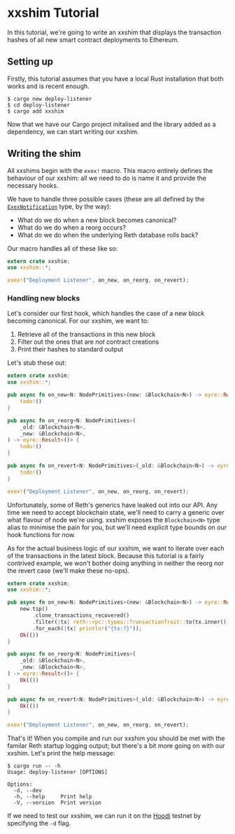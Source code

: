 # xxshim Tutorial #

In this tutorial, we're going to write an xxshim that displays the transaction hashes of all new smart contract deployments to Ethereum.

## Setting up ##

Firstly, this tutorial assumes that you have a local Rust installation that both works and is recent enough.

```
$ cargo new deploy-listener
$ cd deploy-listener
$ cargo add xxshim
```

Now that we have our Cargo project initalised and the library added as a dependency, we can start writing our xxshim.

## Writing the shim ##

All xxshims begin with the `exex!` macro. This macro entirely defines the behaviour of our xxshim: all we need to do is name it and provide the necessary hooks.

We have to handle three possible cases (these are all defined by the [`ExexNotification`](https://reth.rs/docs/reth_exex/enum.ExExNotification.html) type, by the way):

 - What do we do when a new block becomes canonical?
 - What do we do when a reorg occurs?
 - What do we do when the underlying Reth database rolls back?

Our macro handles all of these like so:

```rust
extern crate xxshim;
use xxshim::*;

exex!("Deployment Listener", on_new, on_reorg, on_revert);
```

### Handling new blocks ###

Let's consider our first hook, which handles the case of a new block becoming canonical. For our xxshim, we want to:

 1. Retrieve all of the transactions in this new block
 2. Filter out the ones that are *not* contract creations
 3. Print their hashes to standard output

Let's stub these out:

```rust
extern crate xxshim;
use xxshim::*;

pub async fn on_new<N: NodePrimitives>(new: &Blockchain<N>) -> eyre::Result<()> {
    todo!()
}

pub async fn on_reorg<N: NodePrimitives>(
    _old: &Blockchain<N>,
    _new: &Blockchain<N>,
) -> eyre::Result<()> {
    todo!()
}

pub async fn on_revert<N: NodePrimitives>(_old: &Blockchain<N>) -> eyre::Result<()> {
    todo!()
}

exex!("Deployment Listener", on_new, on_reorg, on_revert);
```

Unfortunately, some of Reth's generics have leaked out into our API. Any time we need to accept blockchain state, we'll need to carry a generic over what flavour of node we're using. xxshim exposes the `Blockchain<N>` type alias to minimise the pain for you, but we'll need explicit type bounds on our hook functions for now.

As for the actual business logic of our xxshim, we want to iterate over each of the transactions in the latest block. Because this tutorial is a fairly contrived example, we won't bother doing anything in neither the reorg nor the revert case (we'll make these no-ops).

```rust
extern crate xxshim;
use xxshim::*;

pub async fn on_new<N: NodePrimitives>(new: &Blockchain<N>) -> eyre::Result<()> {
    new.tip()
        .clone_transactions_recovered()
        .filter(|tx| reth::rpc::types::TransactionTrait::to(tx.inner()).is_none())
        .for_each(|tx| println!("{tx:?}"));
    Ok(())
}

pub async fn on_reorg<N: NodePrimitives>(
    _old: &Blockchain<N>,
    _new: &Blockchain<N>,
) -> eyre::Result<()> {
    Ok(())
}

pub async fn on_revert<N: NodePrimitives>(_old: &Blockchain<N>) -> eyre::Result<()> {
    Ok(())
}

exex!("Deployment Listener", on_new, on_reorg, on_revert);
```

That's it! When you compile and run our xxshim you should be met with the familar Reth startup logging output; but there's a bit more going on with our xxshim. Let's print the help message:

```
$ cargo run -- -h
Usage: deploy-listener [OPTIONS]

Options:
  -d, --dev      
  -h, --help     Print help
  -V, --version  Print version
```

If we need to test our xxshim, we can run it on the [Hoodi](https://hoodi.ethpandaops.io) testnet by specifying the `-d` flag.

